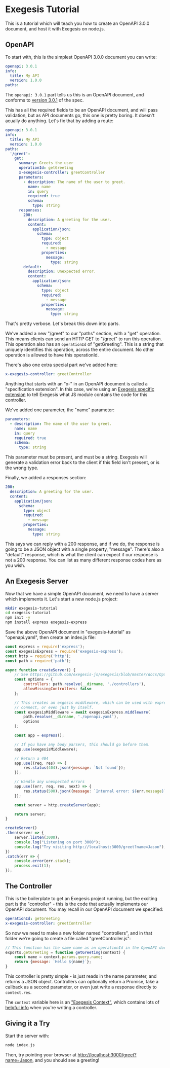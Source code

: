 # Exegesis Tutorial

This is a tutorial which will teach you how to create an OpenAPI 3.0.0 document,
and host it with Exegesis on node.js.

## OpenAPI

To start with, this is the simplest OpenAPI 3.0.0 document you can write:

```yaml
openapi: 3.0.1
info:
  title: My API
  version: 1.0.0
paths:
```

The `openapi: 3.0.1` part tells us this is an OpenAPI document, and conforms
to [version 3.0.1](https://github.com/OAI/OpenAPI-Specification/blob/master/versions/3.0.1.md)
of the spec.

This has all the required fields to be an OpenAPI document, and will pass
validation, but as API documents go, this one is pretty boring.  It doesn't
acually do anything.  Let's fix that by adding a route:

```yaml
openapi: 3.0.1
info:
  title: My API
  version: 1.0.0
paths:
  '/greet':
    get:
      summary: Greets the user
      operationId: getGreeting
      x-exegesis-controller: greetController
      parameters:
        - description: The name of the user to greet.
          name: name
          in: query
          required: true
          schema:
            type: string
      responses:
        200:
          description: A greeting for the user.
          content:
            application/json:
              schema:
                type: object
                required:
                  - message
                properties:
                  message:
                    type: string
        default:
          description: Unexpected error.
          content:
            application/json:
              schema:
                type: object
                required:
                  - message
                properties:
                  message:
                    type: string
```

That's pretty verbose.  Let's break this down into parts.

We've added a new "/greet" to our "paths" section, with a "get" operation.
This means clients can send an HTTP GET to "/greet" to run this operation.  This
operation also has an `operationId` of "getGreeting".  This is a string that
uniquely identifies this operation, across the entire document.  No other
operation is allowed to have this operationId.

There's also one extra special part we've added here:

```yaml
x-exegesis-controller: greetController
```

Anything that starts with an "x-" in an OpenAPI document is called a
"specification extension".  In this case, we're using an
[Exegesis specific extension](https://github.com/exegesis-js/exegesis/blob/master/docs/OAS3%20Specification%20Extensions.md)
to tell Exegesis what JS module contains the code for this controller.

We've added one parameter, the "name" parameter:

```yaml
parameters:
  - description: The name of the user to greet.
    name: name
    in: query
    required: true
    schema:
      type: string
```

This parameter must be present, and must be a string.  Exegesis will generate
a validation error back to the client if this field isn't present, or is the
wrong type.

Finally, we added a responses section:

```yaml
200:
  description: A greeting for the user.
  content:
    application/json:
      schema:
        type: object
        required:
          - message
        properties:
          message:
            type: string
```

This says we can reply with a 200 response, and if we do, the response is going
to be a JSON object with a single property, "message".  There's also a "default"
response, which is what the client can expect if our response is not a 200
response.  You can list as many different response codes here as you wish.

## An Exegesis Server

Now that we have a simple OpenAPI document, we need to have a server which
implements it.  Let's start a new node.js project:

```sh
mkdir exegesis-tutorial
cd exegesis-tutorial
npm init -y
npm install express exegesis-express
```

Save the above OpenAPI document in "exegesis-tutorial" as "openapi.yaml",
then create an index.js file:

```js
const express = require('express');
const exegesisExpress = require('exegesis-express');
const http = require('http');
const path = require('path');

async function createServer() {
    // See https://github.com/exegesis-js/exegesis/blob/master/docs/Options.md
    const options = {
        controllers: path.resolve(__dirname, './controllers'),
        allowMissingControllers: false
    };

    // This creates an exgesis middleware, which can be used with express,
    // connect, or even just by itself.
    const exegesisMiddleware = await exegesisExpress.middleware(
        path.resolve(__dirname, './openapi.yaml'),
        options
    );

    const app = express();

    // If you have any body parsers, this should go before them.
    app.use(exegesisMiddleware);

    // Return a 404
    app.use((req, res) => {
        res.status(404).json({message: `Not found`});
    });

    // Handle any unexpected errors
    app.use((err, req, res, next) => {
        res.status(500).json({message: `Internal error: ${err.message}`});
    });

    const server = http.createServer(app);

    return server;
}

createServer()
.then(server => {
    server.listen(3000);
    console.log("Listening on port 3000");
    console.log("Try visiting http://localhost:3000/greet?name=Jason");
})
.catch(err => {
    console.error(err.stack);
    process.exit(1);
});
```

## The Controller

This is the boilerplate to get an Exegesis project running, but the exciting
part is the "controller" - this is the code that actually implements our
OpenAPI document.  You may recall in our OpenAPI document we specified:

```yaml
operationId: getGreeting
x-exegesis-controller: greetController
```

So now we need to make a new folder named "controllers", and in that folder
we're going to create a file called "greetController.js":

```js
// This function has the same name as an operationId in the OpenAPI document.
exports.getGreeting = function getGreeting(context) {
    const name = context.params.query.name;
    return {message: `Hello ${name}`};
}
```

This controller is pretty simple - is just reads in the name parameter, and
returns a JSON object.  Controllers can optionally return a Promise, take a
callback as a second parameter, or even just write a response directly
to `context.res`.

The `context` variable here is an ["Exegesis Context"](https://github.com/exegesis-js/exegesis/blob/master/docs/Exegesis%20Controllers.md),
which contains lots of [helpful info](https://github.com/exegesis-js/exegesis/blob/master/docs/Exegesis%20Controllers.md#whats-in-a-context)
when you're writing a controller.

## Giving it a Try

Start the server with:

```sh
node index.js
```

Then, try pointing your browser at [http://localhost:3000/greet?name=Jason](http://localhost:3000/greet?name=Jason), and you should see a greeting!